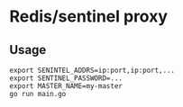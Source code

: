 # Redis/sentinel proxy

## Usage

    export SENINTEL_ADDRS=ip:port,ip:port,...
    export SENTINEL_PASSWORD=...
    export MASTER_NAME=my-master
    go run main.go
